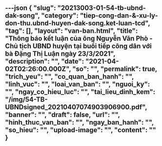 ---json
{
    "slug": "20213003-01-54-tb-ubnd-dak-song",
    "category": "tiep-cong-dan-&-xu-ly-don-thu.ubnd-huyen-dak-song.ket-luan-tcd",
    "tag": [],
    "layout": "van-ban.html",
    "title": "Thông báo kết luận của ông Nguyễn Văn Phò - Chủ tịch UBND huyện tại buổi tiếp công dân với bà Đặng Thị Luận ngày 23/3/2021",
    "description": "",
    "date": "2021-04-02T02:26:00.000Z",
    "so": "",
    "permalink": true,
    "trich_yeu": "",
    "co_quan_ban_hanh": "",
    "linh_vuc": "",
    "loai_van_ban": "",
    "nguoi_ky": "",
    "ngay_co_hieu_luc": "",
    "tai_lieu_dinh_kem": "/img/54-TB-UBNDsigned_20210407074903906900.pdf",
    "banner": "",
    "draft": false,
    "url": "",
    "hinh_thuc_van_ban": "",
    "ngay_ban_hanh": "",
    "so_hieu": "",
    "upload-image": "",
    "__content__": ""
}
---

